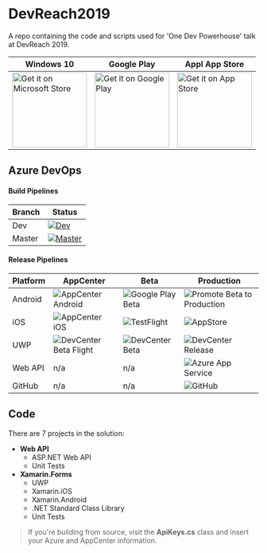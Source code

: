 # DevReach2019
A repo containing the code and scripts used for 'One Dev Powerhouse' talk at DevReach 2019.

| Windows 10 | Google Play  |  Appl App Store  |
|---|---| ---|
| <a href='//www.microsoft.com/store/apps/9MZNMK3MPV8R?cid=storebadge&ocid=badge'><img src='https://assets.windowsphone.com/85864462-9c82-451e-9355-a3d5f874397a/English_get-it-from-MS_InvariantCulture_Default.png' alt='Get it on Microsoft Store' width='150'/></a> | <a href='http://play.google.com/store/apps/details?id=com.LancelotSoftware.DevReachCompanion'><img alt='Get it on Google Play' src='https://play.google.com/intl/en_us/badges/static/images/badges/en_badge_web_generic.png' width='150'/></a> | <a href='https://apps.apple.com/us/app/devreach-companion/1483349010'><img alt='Get it on App Store' src='https://linkmaker.itunes.apple.com/en-us/badge-lrg.svg?kind=iossoftware' width='150'/></a> |



## Azure DevOps

#### Build Pipelines


| Branch | Status   |
|--------|----------|
| Dev  | [![Dev](https://dev.azure.com/lance/DevReach%20Companion/_apis/build/status/Complete%20YAML%20Build?branchName=dev)](https://dev.azure.com/lance/DevReach%20Companion/_build/latest?definitionId=37&branchName=dev) |
| Master | [![Master](https://dev.azure.com/lance/DevReach%20Companion/_apis/build/status/Complete%20YAML%20Build?branchName=master)](https://dev.azure.com/lance/DevReach%20Companion/_build/latest?definitionId=37&branchName=master)   |


#### Release Pipelines


| Platform                | AppCenter              |  Beta  | Production |
|-------------------------|------------------------|--------|------------|
| Android | ![AppCenter Android](https://vsrm.dev.azure.com/lance/_apis/public/Release/badge/7dd01a63-05a2-436b-b30a-3a2ddc2327bb/2/4) | ![Google Play Beta](https://vsrm.dev.azure.com/lance/_apis/public/Release/badge/7dd01a63-05a2-436b-b30a-3a2ddc2327bb/2/8) | ![Promote Beta to Production](https://vsrm.dev.azure.com/lance/_apis/public/Release/badge/7dd01a63-05a2-436b-b30a-3a2ddc2327bb/2/10) |
| iOS | ![AppCenter iOS](https://vsrm.dev.azure.com/lance/_apis/public/Release/badge/7dd01a63-05a2-436b-b30a-3a2ddc2327bb/2/2) | ![TestFlight](https://vsrm.dev.azure.com/lance/_apis/public/Release/badge/7dd01a63-05a2-436b-b30a-3a2ddc2327bb/2/13) | ![AppStore](https://vsrm.dev.azure.com/lance/_apis/public/Release/badge/7dd01a63-05a2-436b-b30a-3a2ddc2327bb/2/14) |
| UWP | ![DevCenter Beta Flight](https://vsrm.dev.azure.com/lance/_apis/public/Release/badge/7dd01a63-05a2-436b-b30a-3a2ddc2327bb/2/5) | ![DevCenter Beta](https://vsrm.dev.azure.com/lance/_apis/public/Release/badge/7dd01a63-05a2-436b-b30a-3a2ddc2327bb/2/11) | ![DevCenter Release](https://vsrm.dev.azure.com/lance/_apis/public/Release/badge/7dd01a63-05a2-436b-b30a-3a2ddc2327bb/2/12) |
| Web API | n/a | n/a | ![Azure App Service](https://vsrm.dev.azure.com/lance/_apis/public/Release/badge/7dd01a63-05a2-436b-b30a-3a2ddc2327bb/2/6) |
| GitHub                  | n/a | n/a | ![GitHub](https://vsrm.dev.azure.com/lance/_apis/public/Release/badge/7dd01a63-05a2-436b-b30a-3a2ddc2327bb/2/26) |





## Code

There are 7 projects in the solution:

* **Web API**
  * ASP.NET Web API
  * Unit Tests
* **Xamarin.Forms**
  * UWP
  * Xamarin.iOS
  * Xamarin.Android
  * .NET Standard Class Library
  * Unit Tests

> If you're building from source, visit the **ApiKeys.cs** class and insert your Azure and AppCenter information.
